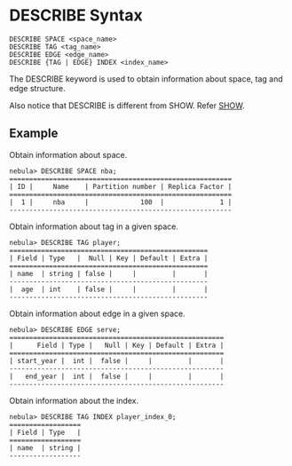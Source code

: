 # DESCRIBE Syntax

```ngql
DESCRIBE SPACE <space_name>
DESCRIBE TAG <tag_name>
DESCRIBE EDGE <edge_name>
DESCRIBE {TAG | EDGE} INDEX <index_name>
```

The DESCRIBE keyword is used to obtain information about space, tag and edge structure.

Also notice that DESCRIBE is different from SHOW. Refer [SHOW](show-statements/show-charset-syntax.md).

## Example

Obtain information about space.

```ngql
nebula> DESCRIBE SPACE nba;
========================================================
| ID |     Name    | Partition number | Replica Factor |
========================================================
|  1 |     nba     |             100  |              1 |
--------------------------------------------------------
```

Obtain information about tag in a given space.

```ngql
nebula> DESCRIBE TAG player;
==================================================
| Field | Type   |  Null | Key | Default | Extra |
==================================================
| name  | string | false |     |         |       |
--------------------------------------------------
|  age  | int    | false |     |         |       |
--------------------------------------------------
```

Obtain information about edge in a given space.

```ngql
nebula> DESCRIBE EDGE serve;
======================================================
|      Field | Type |   Null | Key | Default | Extra |
======================================================
| start_year |  int |  false |     |         |       |
------------------------------------------------------
|   end_year |  int |  false |     |         |       |
------------------------------------------------------
```

Obtain information about the index.

```ngql
nebula> DESCRIBE TAG INDEX player_index_0;
==================
| Field | Type   |
==================
| name  | string |
------------------
```
